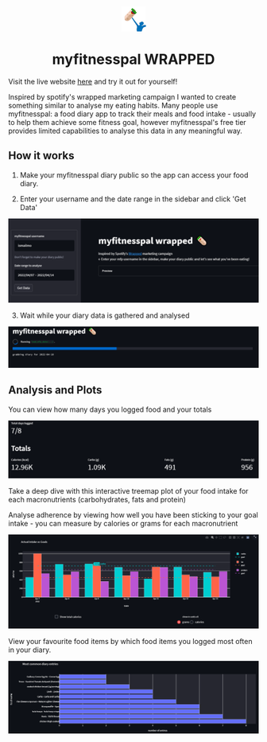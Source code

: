  <div align="center">
 <img align="center" alt="Ismail's LinkedIN" width="50px" src="app/images/mfp-icon.png" /> <h1><b>myfitnesspal WRAPPED</b></h1>
 </div>

Visit the live website [here](https://wrapped.ismailmo.com) and try it out for yourself!

Inspired by spotify's wrapped marketing campaign I wanted to create something similar to analyse my eating habits. Many people use myfitnesspal: a food diary app to track their meals and food intake - usually to help them achieve some fitness goal, however myfitnesspal's free tier provides limited capabilities to analyse this data in any meaningful way.

## How it works
1. Make your myfitnesspal diary public so the app can access your food diary.

2. Enter your username and the date range in the sidebar and click 'Get Data'

![enter details](app/images/start-page.png)

3. Wait while your diary data is gathered and analysed

![diary scraping](app/images/loading-diary.png)


## Analysis and Plots

You can view how many days you logged food and your totals

![total intake](app/images/totals.png)

Take a deep dive with this interactive treemap plot of your food intake for each macronutrients (carbohydrates, fats and protein)

Analyse adherence by viewing how well you have been sticking to your goal intake - you can measure by calories or grams for each macronutrient

![adherence measure](app/images/goals-v-intake.png)

View your favourite food items by which food items you logged most often in your diary.

![most common foods](app/images/most-common.png)


